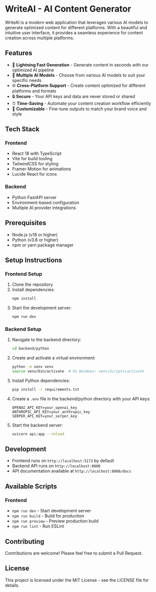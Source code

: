 # WriteAI - AI Content Generator

WriteAI is a modern web application that leverages various AI models to generate optimized content for different platforms. With a beautiful and intuitive user interface, it provides a seamless experience for content creation across multiple platforms.

## Features

- 🚀 **Lightning Fast Generation** - Generate content in seconds with our optimized AI pipeline
- 🧠 **Multiple AI Models** - Choose from various AI models to suit your specific needs
- 🌐 **Cross-Platform Support** - Create content optimized for different platforms and formats
- 🔒 **Secure** - Your API keys and data are never stored or shared
- ⏰ **Time-Saving** - Automate your content creation workflow efficiently
- 🎨 **Customizable** - Fine-tune outputs to match your brand voice and style

## Tech Stack

### Frontend
- React 18 with TypeScript
- Vite for build tooling
- TailwindCSS for styling
- Framer Motion for animations
- Lucide React for icons

### Backend
- Python FastAPI server
- Environment-based configuration
- Multiple AI provider integrations

## Prerequisites

- Node.js (v18 or higher)
- Python (v3.8 or higher)
- npm or yarn package manager

## Setup Instructions

### Frontend Setup

1. Clone the repository
2. Install dependencies:
   ```bash
   npm install
   ```
3. Start the development server:
   ```bash
   npm run dev
   ```

### Backend Setup

1. Navigate to the backend directory:
   ```bash
   cd backend/python
   ```
2. Create and activate a virtual environment:
   ```bash
   python -m venv venv
   source venv/bin/activate  # On Windows: venv\Scripts\activate
   ```
3. Install Python dependencies:
   ```bash
   pip install -r requirements.txt
   ```
4. Create a `.env` file in the backend/python directory with your API keys:
   ```
   OPENAI_API_KEY=your_openai_key
   ANTHROPIC_API_KEY=your_anthropic_key
   SERPER_API_KEY=your_serper_key
   ```
5. Start the backend server:
   ```bash
   uvicorn api:app --reload
   ```

## Development

- Frontend runs on `http://localhost:5173` by default
- Backend API runs on `http://localhost:8000`
- API documentation available at `http://localhost:8000/docs`

## Available Scripts

### Frontend
- `npm run dev` - Start development server
- `npm run build` - Build for production
- `npm run preview` - Preview production build
- `npm run lint` - Run ESLint

## Contributing

Contributions are welcome! Please feel free to submit a Pull Request.

## License

This project is licensed under the MIT License - see the LICENSE file for details. 